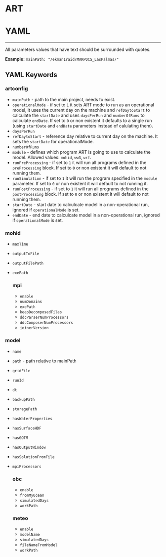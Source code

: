 # ART

# YAML

---

All parameters values that have text should be surrounded with quotes.

**Example:**
`mainPath: "/ekman1raid/MARPOCS_LasPalmas/"`

## YAML Keywords

### artconfig

- `mainPath` - path to the main project, needs to exist.
- `operationalMode` - if set to `1` it sets ART mode to run as an operational model, it uses the current day on the machine and `refDaytoStart` to calculate the `startDate` and uses `daysPerRun` and `numberOfRuns` to calculate `endDate`.  If set to `0` or non existent it defaults to a single run (using `startDate` and `endDate` parameters instead of calulating them).
- `daysPerRun`
- `refDaytoStart` - reference day relative to current day on the machine. It sets the `startDate` for operationalMode.
- `numberOfRuns`
- `module` - defines which program ART is going to use to calculate the model. Allowed values: `mohid`, `ww3`, `wrf`.
- `runPreProcessing` - if set to `1` it will run all programs defined in the `preProcessing` block. If set to `0` or non existent it will default to not running them.
- `runSimulation`  - if set to `1` it will run the program specified in the `module` parameter. If set to `0` or non existent it will default to not running it.
- `runPostProcessing`  - if set to `1` it will run all programs defined in the `postProcessing` block. If set to `0` or non existent it will default to not running them.
- `startDate` - start date to calculcate model in a non-operational run, ignored if `operationalMode` is set.
- `endDate` - end date to calculcate model in a non-operational run, ignored if `operationalMode` is set.

### mohid

- `maxTime`
- `outputToFile`
- `outputFilePath`
- `exePath`

    ### mpi

    - `enable`
    - `numDomains`
    - `exePath`
    - `keepDecomposedFiles`
    - `ddcParserNumProcessors`
    - `ddcComposerNumProcessors`
    - `joinerVersion`

### model

- `name`
- `path` - path relative to mainPath
- `gridFile`
- `runId`
- `dt`
- `backupPath`
- `storagePath`
- `hasWaterProperties`
- `hasSurfaceHDF`
- `hasGOTM`
- `hasOutputWindow`
- `hasSolutionFromFile`
- `mpiProcessors`

    ### obc

    - `enable`
    - `fromMyOcean`
    - `simulatedDays`
    - `workPath`

    ### meteo

    - `enable`
    - `modelName`
    - `simulatedDays`
    - `fileNameFromModel`
    - `workPath`
